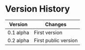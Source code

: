 # Version History

|Version|Changes|
|-------|-------|
| 0.1 alpha | First version|
| 0.2 alpha | First public version|
